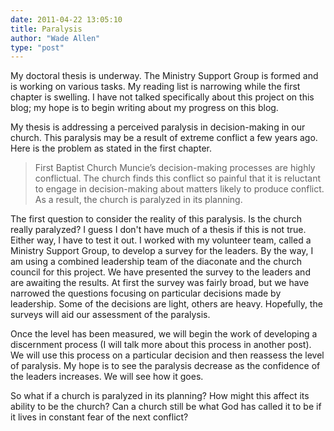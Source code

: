 ```yaml
---
date: 2011-04-22 13:05:10
title: Paralysis
author: "Wade Allen"
type: "post"
---
```


My doctoral thesis is underway. The Ministry Support Group is formed and is working on various tasks. My reading list is narrowing while the first chapter is swelling. I have not talked specifically about this project on this blog; my hope is to begin writing about my progress on this blog.

My thesis is addressing a perceived paralysis in decision-making in our church. This paralysis may be a result of extreme conflict a few years ago. Here is the problem as stated in the first chapter.

>First Baptist Church Muncie’s decision-making processes are highly conflictual. The church finds this conflict so painful that it is reluctant to engage in decision-making about matters likely to produce conflict. As a result, the church is paralyzed in its planning.

The first question to consider the reality of this paralysis. Is the church really paralyzed? I guess I don't have much of a thesis if this is not true. Either way, I have to test it out. I worked with my volunteer team, called a Ministry Support Group, to develop a survey for the leaders. By the way, I am using a combined leadership team of the diaconate and the church council for this project. We have presented the survey to the leaders and are awaiting the results. At first the survey was fairly broad, but we have narrowed the questions focusing on particular decisions made by leadership. Some of the decisions are light, others are heavy. Hopefully, the surveys will aid our assessment of the paralysis. 

Once the level has been measured, we will begin the work of developing a discernment process (I will talk more about this process in another post). We will use this process on a particular decision and then reassess the level of paralysis. My hope is to see the paralysis decrease as the confidence of the leaders increases. We will see how it goes. 

So what if a church is paralyzed in its planning? How might this affect its ability to be the church? Can a church still be what God has called it to be if it lives in constant fear of the next conflict?
